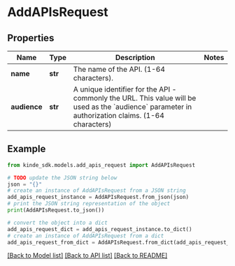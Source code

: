 # AddAPIsRequest


## Properties

Name | Type | Description | Notes
------------ | ------------- | ------------- | -------------
**name** | **str** | The name of the API. (1-64 characters). | 
**audience** | **str** | A unique identifier for the API - commonly the URL. This value will be used as the &#x60;audience&#x60; parameter in authorization claims. (1-64 characters) | 

## Example

```python
from kinde_sdk.models.add_apis_request import AddAPIsRequest

# TODO update the JSON string below
json = "{}"
# create an instance of AddAPIsRequest from a JSON string
add_apis_request_instance = AddAPIsRequest.from_json(json)
# print the JSON string representation of the object
print(AddAPIsRequest.to_json())

# convert the object into a dict
add_apis_request_dict = add_apis_request_instance.to_dict()
# create an instance of AddAPIsRequest from a dict
add_apis_request_from_dict = AddAPIsRequest.from_dict(add_apis_request_dict)
```
[[Back to Model list]](../README.md#documentation-for-models) [[Back to API list]](../README.md#documentation-for-api-endpoints) [[Back to README]](../README.md)


